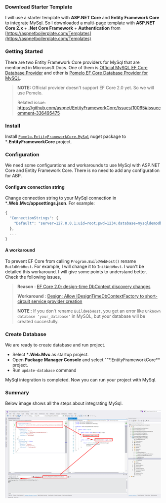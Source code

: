 
### Download Starter Template

I will use a starter template with **ASP.NET Core** and **Entity Framework Core** to integrate MySql. 
So I downloaded a multi-page template with **ASP.NET Core 2.x** + **.Net Core Framework** + **Authentication** from [https://aspnetboilerplate.com/Templates](https://aspnetboilerplate.com/Templates)

### Getting Started

There are two Entity Framework Core providers for MySql that are mentioned in Micrososft Docs. One of them is 
[Official MySQL EF Core Database Provider](https://docs.microsoft.com/en-us/ef/core/providers/mysql/) and 
other is [Pomelo EF Core Database Provider for MySQL](https://docs.microsoft.com/en-us/ef/core/providers/pomelo/).

> **NOTE:** Official provider doesn't support EF Core 2.0 yet. So we will use Pomelo.
> 
> Related issue: https://github.com/aspnet/EntityFrameworkCore/issues/10065#issuecomment-336495475

### Install 

Install [`Pomelo.EntityFrameworkCore.MySql`](https://www.nuget.org/packages/Pomelo.EntityFrameworkCore.MySql/) nuget package to ***.EntityFrameworkCore** project. 

### Configuration

We need some configurations and workarounds to use MySql with ASP.NET Core and Entity Framework Core. 
There is no need to add any configuration for ABP.

#### Configure connection string 

Change connection string to your MySql connection in ***.Web.Mvc/appsettings.json**. For example:

```js
{
  "ConnectionStrings": {
    "Default": "server=127.0.0.1;uid=root;pwd=1234;database=mysqldemodb"
  },
  ...
}

```

#### A workaround

To prevent EF Core from calling `Program.BuildWebHost()` rename `BuildWebHost`. For example, I will change it to `InitWebHost`. 
I won't be detailed this workaround. I will give some points to understand better. Check the following issues,

> **Reason** : [EF Core 2.0: design-time DbContext discovery changes](https://github.com/aspnet/EntityFrameworkCore/issues/9033)
> 
> **Workaround** : [Design: Allow IDesignTimeDbContextFactory to short-circuit service provider creation](https://github.com/aspnet/EntityFrameworkCore/issues/9076#issuecomment-313278753)
>
> **NOTE :** If you don't rename `BuildWebHost`, you get an error like `Unknown database 'your_database'` in MySQL, 
but your database will be created succesfully.

### Create Database

We are ready to create database and run project. 

- Select ***.Web.Mvc** as startup project.
- Open **Package Manager Console** and select ""*.EntityFrameworkCore** project.
- Run `update-database` command

MySql integration is completed. Now you can run your project with MySql. 

### Summary

Below image shows all the steps about integrating MySql.

<img src="images/mysql-integration-summary.png" alt="Swagger UI" class="img-thumbnail" />

